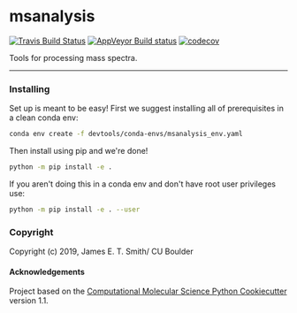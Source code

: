 msanalysis
==============================
[//]: # (Badges)
[![Travis Build Status](https://travis-ci.com/REPLACE_WITH_OWNER_ACCOUNT/msanalysis.svg?branch=master)](https://travis-ci.com/REPLACE_WITH_OWNER_ACCOUNT/msanalysis)
[![AppVeyor Build status](https://ci.appveyor.com/api/projects/status/REPLACE_WITH_APPVEYOR_LINK/branch/master?svg=true)](https://ci.appveyor.com/project/REPLACE_WITH_OWNER_ACCOUNT/msanalysis/branch/master)
[![codecov](https://codecov.io/gh/REPLACE_WITH_OWNER_ACCOUNT/msanalysis/branch/master/graph/badge.svg)](https://codecov.io/gh/REPLACE_WITH_OWNER_ACCOUNT/msanalysis/branch/master)

Tools for processing mass spectra.

---
### Installing

Set up is meant to be easy! First we suggest installing all of prerequisites in a clean conda env:

```bash
conda env create -f devtools/conda-envs/msanalysis_env.yaml
```

Then install using pip and we're done!

```bash
python -m pip install -e .
```

If you aren't doing this in a conda env and don't have root user privileges use:

```bash
python -m pip install -e . --user
```


### Copyright

Copyright (c) 2019, James E. T. Smith/ CU Boulder


#### Acknowledgements
 
Project based on the 
[Computational Molecular Science Python Cookiecutter](https://github.com/molssi/cookiecutter-cms) version 1.1.
